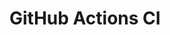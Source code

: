 # GitHub Actions CI































































































































































































































































































































































































































































































































































































































































































































































































































































































































































































































































































































































































































































































































































































































































































































































































































































































































































































































































































































































































































































































































































































































































































































































































































































































































































































































































































































































































































































































































